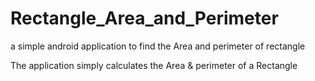 # Rectangle_Area_and_Perimeter
a simple android application to find the Area and perimeter of rectangle

The application simply calculates the Area & perimeter of a Rectangle 

